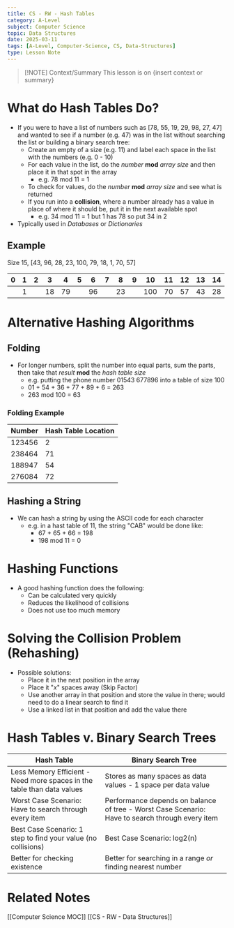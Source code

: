 ```yaml
---
title: CS - RW - Hash Tables
category: A-Level
subject: Computer Science
topic: Data Structures
date: 2025-03-11
tags: [A-Level, Computer-Science, CS, Data-Structures]
type: Lesson Note
---
```


> [!NOTE] Context/Summary
> This lesson is on {insert context or summary}
# What do Hash Tables Do?
- If you were to have a list of numbers such as [78, 55, 19, 29, 98, 27, 47] and wanted to see if a number (e.g. 47) was in the list without searching the list or building a binary search tree:
	- Create an empty of a size (e.g. 11) and label each space in the list with the numbers (e.g. 0 - 10)
	- For each value in the list, do the *number* **mod** *array size* and then place it in that spot in the array
		- e.g. 78 mod 11 = 1
	- To check for values, do the *number* **mod** *array size* and see what is returned
	- If you run into a **collision**, where a number already has a value in place of where it should be, put it in the next available spot
		- e.g. 34 mod 11 = 1 but 1 has 78 so put 34 in 2
- Typically used in *Databases* or *Dictionaries*

## Example
Size 15, [43, 96, 28, 23, 100, 79, 18, 1, 70, 57]

| 0   | 1   | 2   | 3   | 4   | 5   | 6   | 7   | 8   | 9   | 10  | 11  | 12  | 13  | 14  |
| --- | --- | --- | --- | --- | --- | --- | --- | --- | --- | --- | --- | --- | --- | --- |
|     | 1   |     | 18  | 79  |     | 96  |     | 23  |     | 100 | 70  | 57  | 43  | 28  |

# Alternative Hashing Algorithms
## Folding
- For longer numbers, split the number into equal parts, sum the parts, then take that *result* **mod** the *hash table size*
	- e.g. putting the phone number 01543 677896 into a table of size 100
	- 01 + 54 + 36 + 77 + 89 + 6 = 263
	- 263 mod 100 = 63
### Folding Example

| Number | Hash Table Location |
| ------ | ------------------- |
| 123456 | 2                   |
| 238464 | 71                  |
| 188947 | 54                  |
| 276084 | 72                  |

## Hashing a String
- We can hash a string by using the ASCII code for each character
	- e.g. in a hast table of 11, the string "CAB" would be done like:
		- 67 + 65 + 66 = 198
		- 198 mod 11 = 0
# Hashing Functions
- A good hashing function does the following:
	- Can be calculated very quickly
	- Reduces the likelihood of collisions
	- Does not use too much memory
# Solving the Collision Problem (Rehashing)
- Possible solutions:
	- Place it in the next position in the array
	- Place it "*x*" spaces away (Skip Factor)
	- Use another array in that position and store the value in there; would need to do a linear search to find it
	- Use a linked list in that position and add the value there

# Hash Tables v. Binary Search Trees

| Hash Table                                                             | Binary Search Tree                                                                              |
| ---------------------------------------------------------------------- | ----------------------------------------------------------------------------------------------- |
| Less Memory Efficient - Need more spaces in the table than data values | Stores as many spaces as data values - 1 space per data value                                   |
| Worst Case Scenario: Have to search through every item                 | Performance depends on balance of tree - Worst Case Scenario: Have to search through every item |
| Best Case Scenario: 1 step to find your value (no collisions)          | Best Case Scenario: log2(n)                                                                     |
| Better for checking existence                                          | Better for searching in a range *or* finding nearest number                                     |
 
# Related Notes
[[Computer Science MOC]]
[[CS - RW - Data Structures]]